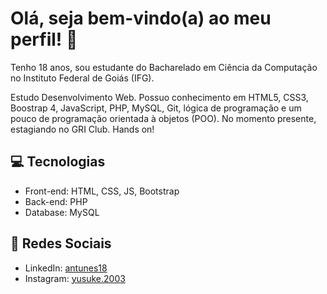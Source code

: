 # Olá, seja bem-vindo(a) ao meu perfil! 👋

Tenho 18 anos, sou estudante do Bacharelado em Ciência da Computação no Instituto Federal de Goiás (IFG).

Estudo Desenvolvimento Web. Possuo conhecimento em HTML5, CSS3, Boostrap 4, JavaScript, PHP, MySQL, Git, lógica de programação e um pouco de programação orientada à objetos (POO). No momento presente, estagiando no GRI Club. Hands on!

## :computer: Tecnologias

- Front-end: HTML, CSS, JS, Bootstrap
- Back-end: PHP
- Database: MySQL

## :link: Redes Sociais

- LinkedIn: [antunes18](https://www.linkedin.com/in/antunes18/)
- Instagram: [yusuke.2003](https://www.instagram.com/yusuke.2003/)
